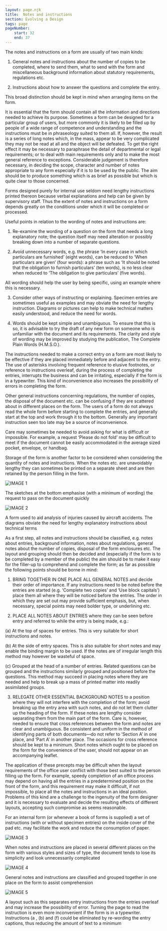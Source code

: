 ```yaml
---
layout: page.njk
title:  Notes and instructions
section: Evolving a Design
tags: page
pageNumber:
    start: 32
    end: 37
---
```


The notes and instructions on a form are usually of two main kinds:

1. General notes and instructions about the number of copies to be completed, where to send them, what to send with the form and miscellaneous background information about statutory requirements, regulations etc.

2. Instructions about how to answer the questions and complete the entry.

This broad distinction should be kept in mind when arranging items on the form.

It is essential that the form should contain all the information and directions needed to achieve its purpose. Sometimes a form can be designed for a particular group of users, but more commonly it is likely to be filled up by people of a wide range of competence and understanding and the instructions must be in phraseology suited to them all. If, however, the result is a series of long notes which, in the mass, appear to be very complicated they may not be read at all and the object will be defeated. To get the right effect it may be necessary to paraphrase the detail of departmental or legal requirements; or to deal with main requirements only and to make the most general reference to exceptions. Considerable judgement is therefore necessary, in deciding the scope, character and number of notes appropriate to any form especially if it is to be used by the public. The aim should be to produce something which is as brief as possible but which is quite clear to those concerned.

Forms designed purely for internal use seldom need lengthy instructions printed thereon because verbal explanations and help can be given by supervisory staff. Thus the extent of notes and instructions on a form depends greatly on the conditions under which it will be completed or processed.

Useful points in relation to the wording of notes and instructions are:

1. Re-examine the wording of a question on the form that needs a long explanatory note; the question itself may need alteration or possibly breaking down into a number of separate questions.

2. Avoid unnecessary words, e.g. the phrase ‘In every case in which particulars are furnished’ (eight words), can be reduced to ‘When particulars are given’ (four words): a phrase such as ‘It should be noted that the obligation to furnish particulars’ (ten words), is no less clear when reduced to ‘The obligation to give particulars’ (five words).

All wording should help the user by being specific, using an example where this is necessary.

3. Consider other ways of instructing or explaining. Specimen entries are sometimes useful as examples and may obviate the need for lengthy instruction. Diagrams or pictures can help to make technical matters easily understood, and reduce the need for words.

4. Words should be kept simple and unambiguous. To ensure that this is so, it is advisable to try the draft of any new form on someone who is unfamiliar with the document and its requirements. The clarity and style of wording may be improved by studying the publication, The Complete Plain Words (H.M.S.O.).

The instructions needed to make a correct entry on a form are most likely to be effective if they are placed immediately before and adjacent to the entry. The use of asterisks involving frequent reference to elusive footnotes, or reference to instructions overleaf, during the process of completing the entries, interrupts the business and can be irritating, especially if the form is in a typewriter. This kind of inconvenience also increases the possibility of errors in completing the form.

Other general instructions concerning regulations, the number of copies, the disposal of the document etc. can be confusing if they are scattered about in different places on the form. The users of a form do not always read the whole form before starting to complete the entries, and generally start at the top and work through it to the bottom. Generally any important instruction seen too late may be a source of inconvenience.

Care may sometimes be needed to avoid asking for what is difficult or impossible.
For example, a request ‘Please do not fold’ may be difficult to meet if the document cannot be easily accommodated in the average sized pocket, envelope, or handbag.

Storage of the form is another factor to be considered when considering the quantity of notes and instructions. When the notes etc. are unavoidably lengthy they can sometimes be printed on a separate sheet and are then retained by the person filling in the form.

![IMAGE 1](https://www.fillmurray.com/g/500/501)

The sketches at the bottom emphasise (with a minimum of wording) the request to pass on the document quickly

![IMAGE 2](https://www.fillmurray.com/g/500/502)

A form used to aid analysis of injuries caused by aircraft accidents. The diagrams obviate the need for lengthy explanatory instructions about technical terms


As a first step, all notes and instructions should be classified, e.g. notes about entries, background information, notes about regulations, general notes about the number of copies, disposal of the form enclosures etc. The layout and grouping should then be decided and (especially if the form is to be completed by a member of the public) the aim should be to make it easy for the filler-up to comprehend and complete the form; as far as possible the following points should be borne in mind:

1. BRING TOGETHER IN ONE PLACE ALL GENERAL NOTES and decide their order of importance. If any instructions need to be noted before the entries are started (e.g. ‘Complete two copies’ and ‘Use block capitals’) place them all where they will be noticed before the entries. The order in which they are set out may provide sufficient emphasis, but, when necessary, special points may need bolder type, or underlining etc.

2. PLACE ALL NOTES ABOUT ENTRIES where they can be seen before entry and referred to while the entry is being made, e.g.:

(a) At the top of spaces for entries. This is very suitable for short instructions and
notes.

(b) At the side of entry spaces. This is also suitable for short notes and may enable the binding margin to be used. If the notes are of irregular length this method may however be wasteful of space.

(c) Grouped at the head of a number of entries. Related questions can be grouped and the instructions similarly grouped and positioned before the questions. This method may succeed in placing notes where they are needed and help to break up a mass of printed matter into readily assimilated groups.

3. RELEGATE OTHER ESSENTIAL BACKGROUND NOTES to a position where they will not interfere with the completion of the form; avoid breaking up the entry area with such notes, and do not let them clutter up the heading of the form. If these notes are lengthy consider separating them from the main part of the form. Care is, however, needed to ensure that cross references between the form and notes are clear and unambiguous. Be consistent and uniform in the method of identifying parts of both documents—do not refer to ‘Section A’ in one place, and ‘Part A’ in another place. The occasions for cross reference should be kept to a minimum. Short notes which ought to be placed on the form for the convenience of the user, should not appear on an accompanying leaflet.

The application of these precepts may be difficult when the layout requirements of the office user conflict with those best suited to the person filling up the form. For example, speedy completion of an office process may depend on having all the entries in a predetermined position on the front of the form, and this requirement may make it difficult, if not impossible, to place all the notes and instructions in an ideal position.
Problems of this kind are a challenge to the ingenuity of the form designer and it is necessary to evaluate and decide the resulting effects of different layouts, accepting such compromise as seems reasonable.

For an internal form (or whenever a book of forms is supplied) a set of instructions (with or without specimen entries) on the inside cover of the pad etc. may facilitate the work and reduce the consumption of paper.

![IMAGE 3](https://www.fillmurray.com/g/500/503)

When notes and instructions are placed in several different places on the form with various styles and sizes of type, the document tends to lose its simplicity and look unnecessarily complicated

![IMAGE 4](https://www.fillmurray.com/g/500/504)

General notes and instructions are classified and grouped together in one place on the form to assist comprehension

![IMAGE 5](https://www.fillmurray.com/g/500/505)

A layout such as this separates entry instructions from the entries overleaf and may increase the possibility of error. Turning the page to read the instruction is even more inconvenient if the form is in a typewriter. Instructions (a , (b) and (f) could be eliminated by re-wording the entry captions, thus reducing the amount of text to a minimum
